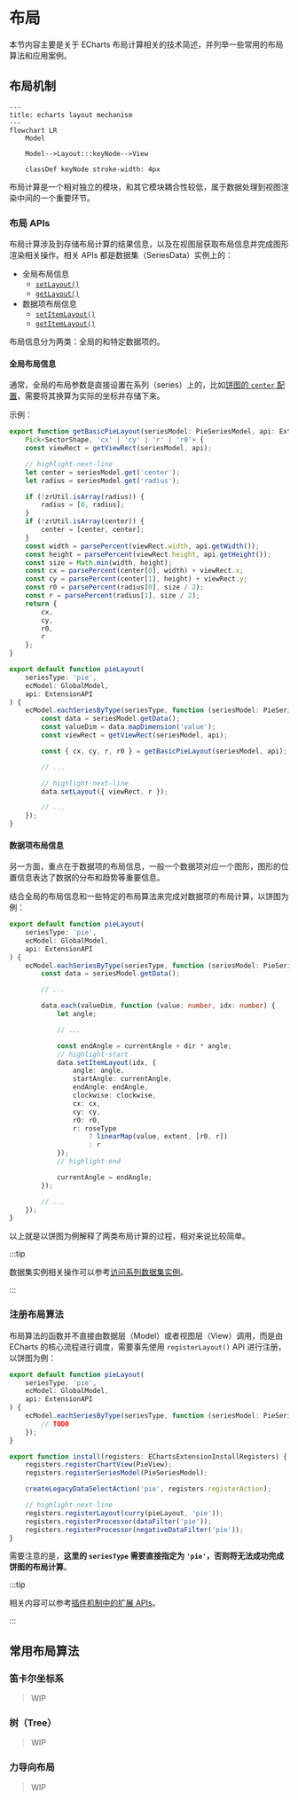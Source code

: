 # 布局

本节内容主要是关于 ECharts 布局计算相关的技术简述，并列举一些常用的布局算法和应用案例。

## 布局机制

```mermaid
---
title: echarts layout mechanism
---
flowchart LR
    Model

    Model-->Layout:::keyNode-->View

    classDef keyNode stroke-width: 4px
```

布局计算是一个相对独立的模块，和其它模块耦合性较低，属于数据处理到视图渲染中间的一个重要环节。

### 布局 APIs

布局计算涉及到存储布局计算的结果信息，以及在视图层获取布局信息并完成图形渲染相关操作。相关 APIs 都是数据集（SeriesData）实例上的：

- 全局布局信息
  - [`setLayout()`](https://github.com/apache/echarts/blob/5.3.3/src/data/SeriesData.ts#L1271)
  - [`getLayout()`](https://github.com/apache/echarts/blob/5.3.3/src/data/SeriesData.ts#L1280)
- 数据项布局信息
  - [`setItemLayout()`](https://github.com/apache/echarts/blob/5.3.3/src/data/SeriesData.ts#L1294)
  - [`getItemLayout()`](https://github.com/apache/echarts/blob/5.3.3/src/data/SeriesData.ts#L1287)

布局信息分为两类：全局的和特定数据项的。

#### 全局布局信息

通常，全局的布局参数是直接设置在系列（series）上的，比如[饼图的 `center` 配置](https://echarts.apache.org/zh/option.html#series-pie.center)，需要将其换算为实际的坐标并存储下来。

示例：

```typescript title="https://github.com/apache/echarts/blob/5.3.3/src/chart/pie/pieLayout.ts#L68"
export function getBasicPieLayout(seriesModel: PieSeriesModel, api: ExtensionAPI):
    Pick<SectorShape, 'cx' | 'cy' | 'r' | 'r0'> {
    const viewRect = getViewRect(seriesModel, api);

    // highlight-next-line
    let center = seriesModel.get('center');
    let radius = seriesModel.get('radius');

    if (!zrUtil.isArray(radius)) {
        radius = [0, radius];
    }
    if (!zrUtil.isArray(center)) {
        center = [center, center];
    }
    const width = parsePercent(viewRect.width, api.getWidth());
    const height = parsePercent(viewRect.height, api.getHeight());
    const size = Math.min(width, height);
    const cx = parsePercent(center[0], width) + viewRect.x;
    const cy = parsePercent(center[1], height) + viewRect.y;
    const r0 = parsePercent(radius[0], size / 2);
    const r = parsePercent(radius[1], size / 2);
    return {
        cx,
        cy,
        r0,
        r
    };
}

export default function pieLayout(
    seriesType: 'pie',
    ecModel: GlobalModel,
    api: ExtensionAPI
) {
    ecModel.eachSeriesByType(seriesType, function (seriesModel: PieSeriesModel) {
        const data = seriesModel.getData();
        const valueDim = data.mapDimension('value');
        const viewRect = getViewRect(seriesModel, api);

        const { cx, cy, r, r0 } = getBasicPieLayout(seriesModel, api);

        // ...

        // highlight-next-line
        data.setLayout({ viewRect, r });

        // ...
    });
}
```

#### 数据项布局信息

另一方面，重点在于数据项的布局信息，一般一个数据项对应一个图形，图形的位置信息表达了数据的分布和趋势等重要信息。

结合全局的布局信息和一些特定的布局算法来完成对数据项的布局计算，以饼图为例：

```typescript title="https://github.com/apache/echarts/blob/5.3.3/src/chart/pie/pieLayout.ts#L68"
export default function pieLayout(
    seriesType: 'pie',
    ecModel: GlobalModel,
    api: ExtensionAPI
) {
    ecModel.eachSeriesByType(seriesType, function (seriesModel: PieSeriesModel) {
        const data = seriesModel.getData();

        // ...

        data.each(valueDim, function (value: number, idx: number) {
            let angle;

            // ...

            const endAngle = currentAngle + dir * angle;
            // highlight-start
            data.setItemLayout(idx, {
                angle: angle,
                startAngle: currentAngle,
                endAngle: endAngle,
                clockwise: clockwise,
                cx: cx,
                cy: cy,
                r0: r0,
                r: roseType
                    ? linearMap(value, extent, [r0, r])
                    : r
            });
            // highlight-end

            currentAngle = endAngle;
        });

        // ...
    });
}
```

以上就是以饼图为例解释了两类布局计算的过程，相对来说比较简单。

:::tip

数据集实例相关操作可以参考[访问系列数据集实例](./0-data.md#访问系列数据集实例)。

:::

### 注册布局算法

布局算法的函数并不直接由数据层（Model）或者视图层（View）调用，而是由 ECharts 的核心流程进行调度，需要事先使用 `registerLayout()` API 进行注册，以饼图为例：

```typescript title="https://github.com/apache/echarts/blob/5.3.3/src/chart/pie/install.ts#L36"
export default function pieLayout(
    seriesType: 'pie',
    ecModel: GlobalModel,
    api: ExtensionAPI
) {
    ecModel.eachSeriesByType(seriesType, function (seriesModel: PieSeriesModel) {
        // TODO
    });
}

export function install(registers: EChartsExtensionInstallRegisters) {
    registers.registerChartView(PieView);
    registers.registerSeriesModel(PieSeriesModel);

    createLegacyDataSelectAction('pie', registers.registerAction);

    // highlight-next-line
    registers.registerLayout(curry(pieLayout, 'pie'));
    registers.registerProcessor(dataFilter('pie'));
    registers.registerProcessor(negativeDataFilter('pie'));
}
```

需要注意的是，**这里的 `seriesType` 需要直接指定为 `'pie'`，否则将无法成功完成饼图的布局计算**。

:::tip

相关内容可以参考[插件机制中的扩展 APIs](../3-echarts-plugin.md#扩展-apis)。

:::

## 常用布局算法

### 笛卡尔坐标系

> WIP

### 树（Tree）

> WIP

### 力导向布局

> WIP
